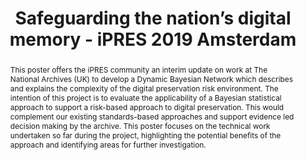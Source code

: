 ---
abstract: This poster offers the iPRES community an interim update on work at The
  National Archives (UK) to develop a Dynamic Bayesian Network which describes and
  explains the complexity of the digital preservation risk environment. The intention
  of this project is to evaluate the applicability of a Bayesian statistical approach
  to support a risk-based approach to digital preservation. This would complement
  our existing standards-based approaches and support evidence led decision making
  by the archive. This poster focuses on the technical work undertaken so far during
  the project, highlighting the potential benefits of the approach and identifying
  areas for further investigation.
creators:
- Mulinder, Alec
- Underdown, David H
- Ranade, Sonia
date: null
document_url: https://services.phaidra.univie.ac.at/api/object/o:1082719/download
grand_parent: iPRES
institutions: []
keywords: []
landing_page_url: https://phaidra.univie.ac.at/o:1082719
language: eng
layout: publication
license: CC BY 4.0 International
notes_url: null
parent: iPRES 2019
presentation_url: null
size: 121134
source_name: iPRES
title: Safeguarding the nation’s digital memory - iPRES 2019 Amsterdam
type: poster
year: 2019
---